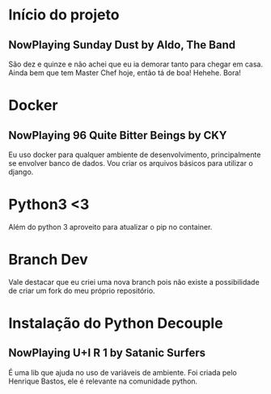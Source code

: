# Início do projeto
## NowPlaying Sunday Dust by Aldo, The Band

São dez e quinze e não achei que eu ia demorar tanto para chegar em casa.
Ainda bem que tem Master Chef hoje, então tá de boa!
Hehehe.
Bora!

# Docker
## NowPlaying 96 Quite Bitter Beings by CKY
Eu uso docker para qualquer ambiente de desenvolvimento, principalmente se envolver banco de dados.
Vou criar os arquivos básicos para utilizar o django.

# Python3 <3
Além do python 3 aproveito para atualizar o pip no container.

# Branch Dev
Vale destacar que eu criei uma nova branch pois não existe a possibilidade de criar um fork do meu próprio repositório.

# Instalação do Python Decouple
## NowPlaying U+I R 1 by Satanic Surfers
É uma lib que ajuda no uso de variáveis de ambiente.
Foi criada pelo Henrique Bastos, ele é relevante na comunidade python.

